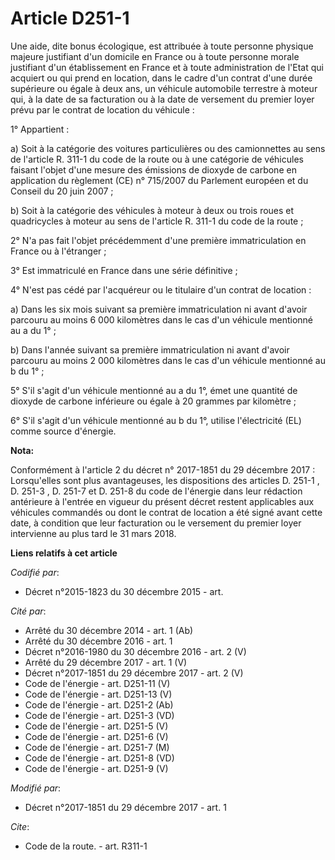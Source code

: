 # Article D251-1

Une aide, dite bonus écologique, est attribuée à toute personne physique majeure justifiant d'un domicile en France ou à
toute personne morale justifiant d'un établissement en France et à toute administration de l'Etat qui acquiert ou qui prend
en location, dans le cadre d'un contrat d'une durée supérieure ou égale à deux ans, un véhicule automobile terrestre à moteur
qui, à la date de sa facturation ou à la date de versement du premier loyer prévu par le contrat de location du véhicule :

1° Appartient :

a) Soit à la catégorie des voitures particulières ou des camionnettes au sens de l'article R. 311-1 du code de la route ou à
une catégorie de véhicules faisant l'objet d'une mesure des émissions de dioxyde de carbone en application du règlement (CE)
n° 715/2007 du Parlement européen et du Conseil du 20 juin 2007 ;

b) Soit à la catégorie des véhicules à moteur à deux ou trois roues et quadricycles à moteur au sens de l'article R. 311-1 du
code de la route ;

2° N'a pas fait l'objet précédemment d'une première immatriculation en France ou à l'étranger ;

3° Est immatriculé en France dans une série définitive ;

4° N'est pas cédé par l'acquéreur ou le titulaire d'un contrat de location :

a) Dans les six mois suivant sa première immatriculation ni avant d'avoir parcouru au moins 6 000 kilomètres dans le cas d'un
véhicule mentionné au a du 1° ;

b) Dans l'année suivant sa première immatriculation ni avant d'avoir parcouru au moins 2 000 kilomètres dans le cas d'un
véhicule mentionné au b du 1° ;

5° S'il s'agit d'un véhicule mentionné au a du 1°, émet une quantité de dioxyde de carbone inférieure ou égale à 20 grammes
par kilomètre ;

6° S'il s'agit d'un véhicule mentionné au b du 1°, utilise l'électricité (EL) comme source d'énergie.

**Nota:**

Conformément à l'article 2 du décret n° 2017-1851 du 29 décembre 2017 : Lorsqu'elles sont plus avantageuses, les dispositions
des articles D. 251-1 , D. 251-3 , D. 251-7  et D. 251-8  du code de l'énergie dans leur rédaction antérieure à l'entrée en
vigueur du présent décret restent applicables aux véhicules commandés ou dont le contrat de location a été signé avant cette
date, à condition que leur facturation ou le versement du premier loyer intervienne au plus tard le 31 mars 2018.

**Liens relatifs à cet article**

_Codifié par_:

  - Décret n°2015-1823 du 30 décembre 2015 - art.

_Cité par_:

  - Arrêté du 30 décembre 2014 - art. 1 (Ab)
  - Arrêté du 30 décembre 2016 - art. 1
  - Décret n°2016-1980 du 30 décembre 2016 - art. 2 (V)
  - Arrêté du 29 décembre 2017 - art. 1 (V)
  - Décret n°2017-1851 du 29 décembre 2017 - art. 2 (V)
  - Code de l'énergie - art. D251-11 (V)
  - Code de l'énergie - art. D251-13 (V)
  - Code de l'énergie - art. D251-2 (Ab)
  - Code de l'énergie - art. D251-3 (VD)
  - Code de l'énergie - art. D251-5 (V)
  - Code de l'énergie - art. D251-6 (V)
  - Code de l'énergie - art. D251-7 (M)
  - Code de l'énergie - art. D251-8 (VD)
  - Code de l'énergie - art. D251-9 (V)

_Modifié par_:

  - Décret n°2017-1851 du 29 décembre 2017 - art. 1

_Cite_:

  - Code de la route. - art. R311-1
